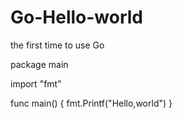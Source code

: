 # Go-Hello-world
the first time to use Go

package main

import "fmt"

func main() {
    fmt.Printf("Hello,world")
}
